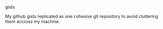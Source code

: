 gists

My github gists replicated as one cohesive git repository to avoid cluttering
them accross my machine.
